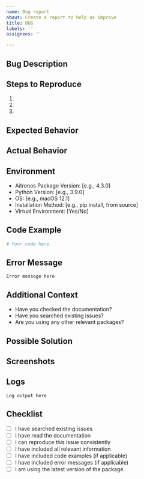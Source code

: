 ```yaml
---
name: Bug report
about: Create a report to help us improve
title: BUG
labels: ''
assignees: ''

---
```


## Bug Description
<!-- A clear and concise description of what the bug is -->

## Steps to Reproduce
<!-- Steps to reproduce the behavior -->
1. 
2. 
3. 

## Expected Behavior
<!-- A clear and concise description of what you expected to happen -->

## Actual Behavior
<!-- What actually happened -->

## Environment
<!-- Please complete the following information -->
- Aitronos Package Version: [e.g., 4.3.0]
- Python Version: [e.g., 3.9.0]
- OS: [e.g., macOS 12.1]
- Installation Method: [e.g., pip install, from source]
- Virtual Environment: [Yes/No]

## Code Example
<!-- If applicable, add a minimal code example that demonstrates the issue -->
```python
# Your code here
```

## Error Message
<!-- If applicable, paste the complete error message -->
```
Error message here
```

## Additional Context
<!-- Add any other context about the problem here -->
- Have you checked the documentation?
- Have you searched existing issues?
- Are you using any other relevant packages?

## Possible Solution
<!-- Optional: If you have suggestions on how to fix the bug -->

## Screenshots
<!-- Optional: If applicable, add screenshots to help explain your problem -->

## Logs
<!-- Optional: If you have relevant logs, please include them -->
```
Log output here
```

## Checklist
<!-- Please check all applicable items -->
- [ ] I have searched existing issues
- [ ] I have read the documentation
- [ ] I can reproduce this issue consistently
- [ ] I have included all relevant information
- [ ] I have included code examples (if applicable)
- [ ] I have included error messages (if applicable)
- [ ] I am using the latest version of the package
